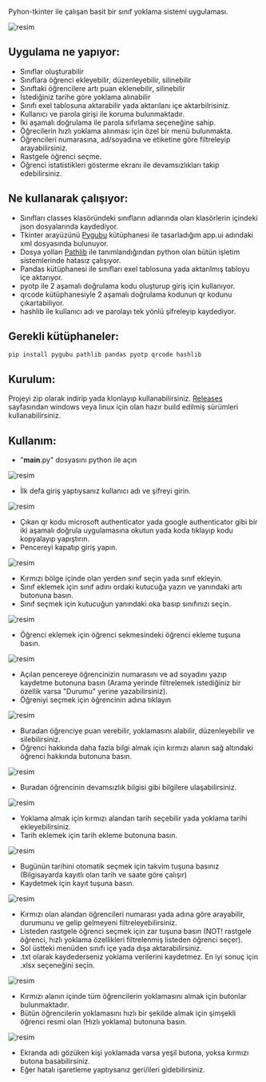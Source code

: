 Pyhon-tkinter ile çalışan basit bir sınıf yoklama sistemi uygulaması.

![resim](https://github.com/user-attachments/assets/9f17bf02-e265-4413-97b0-01ace53d6896)


## Uygulama ne yapıyor:
- Sınıflar oluşturabilir
- Sınıflara öğrenci ekleyebilir, düzenleyebilir, silinebilir
- Sınıftaki öğrencilere artı puan eklenebilir, silinebilir
- İstediğiniz tarihe göre yoklama alınabilir
- Sınıfı exel tablosuna aktarabilir yada aktarılanı içe aktarbilrisiniz.
- Kullanıcı ve parola girişi ile koruma bulunmaktadır.
- İki aşamalı doğrulama ile parola sıfırlama seçeneğine sahip.
- Öğrecilerin hızlı yoklama alınması için özel bir menü bulunmakta.
- Öğrencileri numarasına, ad/soyadına ve etiketine göre filtreleyip arayabilirsiniz.
- Rastgele öğrenci seçme.
- Öğrenci istatistikleri gösterme ekranı ile devamsızlıkları takip edebilirsiniz.

## Ne kullanarak çalışıyor:
- Sınıfları classes klasöründeki sınıfların adlarında olan klasörlerin içindeki json dosyalarında kaydediyor.
- Tkinter arayüzünü [Pygubu](https://github.com/alejandroautalan/pygubu) kütüphanesi ile tasarladığım app.ui adındaki xml dosyasında bulunuyor.
- Dosya yolları [Pathlib](https://pypi.org/project/pathlib/) ile tanımlandığından python olan bütün işletim sistemlerinde hatasız çalışıyor.
- Pandas kütüphanesi ile sınıfları exel tablosuna yada aktarılmış tabloyu içe aktarıyor.
- pyotp ile 2 aşamalı doğrulama kodu oluşturup giriş için kullanıyor.
- qrcode kütüphanesiyle 2 aşamalı doğrulama kodunun qr kodunu çıkartabiliyor.
- hashlib ile kullanıcı adı ve parolayı tek yönlü şifreleyip kaydediyor.

## Gerekli kütüphaneler:
```
pip install pygubu pathlib pandas pyotp qrcode hashlib
```
## Kurulum:
Projeyi zip olarak indirip yada klonlayıp kullanabilirsiniz. [Releases](https://github.com/YousefHUT/YHUT-classroom/releases) sayfasından windows veya linux için olan hazır build edilmiş sürümleri kullanabilirsiniz.

## Kullanım:
- "__main__.py" dosyasını python ile açın

![resim](https://github.com/user-attachments/assets/669b1ddb-35e0-4f84-9c58-7d94a99f2136)
- İlk defa giriş yaptıysanız kullanıcı adı ve şifreyi girin.

![resim](https://github.com/user-attachments/assets/09bded4c-db2d-47c7-9861-ec4b0e2fe3fc)
- Çıkan qr kodu microsoft authenticator yada google authenticator gibi bir iki aşamalı doğrula uygulamasına okutun yada koda tıklayıp kodu kopyalayıp yapıştırın.
- Pencereyi kapatıp giriş yapın.

![resim](https://github.com/user-attachments/assets/0ef33d7c-33a5-46bc-9447-9cafbce15373)
- Kırmızı bölge içinde olan yerden sınıf seçin yada sınıf ekleyin.
- Sınıf eklemek için sınıf adını ordaki kutucuğa yazın ve yanındaki artı butonuna basın.
- Sınıf seçmek için kutucuğun yanındaki oka basıp sınıfınızı seçin.

![resim](https://github.com/user-attachments/assets/8403a11d-8b9f-409f-9d54-22848960d8c5)
- Öğrenci eklemek için öğrenci sekmesindeki öğrenci ekleme tuşuna basın.

![resim](https://github.com/user-attachments/assets/defe1a01-c2f2-4d78-bcc2-ed060aa79edf)
- Açılan pencereye öğrencinizin numarasını ve ad soyadını yazıp kaydetme butonuna basın (Arama yerinde filtrelemek istediğiniz bir özellik varsa "Durumu" yerine yazabilirsiniz).
- Öğreniyi seçmek için öğrencinin adına tıklayın

![resim](https://github.com/user-attachments/assets/550685fd-2366-4c5c-a060-fa8c33a02e8d)
- Buradan öğrenciye puan verebilir, yoklamasını alabilir, düzenleyebilir ve silebilirsiniz.
- Öğrenci hakkında daha fazla bilgi almak için kırmızı alanın sağ altındaki öğrenci hakkında butonuna basın.

![resim](https://github.com/user-attachments/assets/71192dc4-2a9d-4989-8ee5-a39917e805fc)
- Buradan öğrencinin devamsızlık bilgisi gibi bilgilere ulaşabilirsiniz.


![resim](https://github.com/user-attachments/assets/ca104404-ba75-4833-969a-64fd05783066)
- Yoklama almak için kırmızı alandan tarih seçebilir yada yoklama tarihi ekleyebilirsiniz.
- Tarih eklemek için tarih ekleme butonuna basın.

![resim](https://github.com/user-attachments/assets/6c030a8e-4f61-497f-a8f1-6f5f65e544eb)
- Bugünün tarihini otomatik seçmek için takvim tuşuna basınız (Bilgisayarda kayıtlı olan tarih ve saate göre çalışır)
- Kaydetmek için kayıt tuşuna basın.

![resim](https://github.com/user-attachments/assets/bcd80482-3300-4191-8538-8ffa7fdd9302)
- Kırmızı olan alandan öğrencileri numarası yada adına göre arayabilir, durumunu ve gelip gelmeyeni filtreleyebilirsiniz.
- Listeden rastgele öğrenci seçmek için zar tuşuna basın (NOT! rastgele öğrenci, hızlı yoklama özellikleri filtrelenmiş listeden öğrenci seçer).
- Sol üstteki menüden sınıfı içe yada dışa aktarabilirsiniz.
- .txt olarak kaydederseniz yoklama verilerini kaydetmez. En iyi sonuç için .xlsx seçeneğini seçin.

![resim](https://github.com/user-attachments/assets/22387630-782f-4078-9ace-98a4afbbc965)
- Kırmızı alanın içinde tüm öğrencilerin yoklamasını almak için butonlar bulunmaktadır.
- Bütün öğrencilerin yoklamasını hızlı bir şekilde almak için şimşekli öğrenci resmi olan (Hızlı yoklama) butonuna basın.

![resim](https://github.com/user-attachments/assets/fbd54635-4bfb-483d-9af9-d57fe109e693)
- Ekranda adı gözüken kişi yoklamada varsa yeşil butona, yoksa kırmızı butona basabilirsiniz.
- Eğer hatalı işaretleme yaptıysanız geri/ileri gidebilirsiniz.
